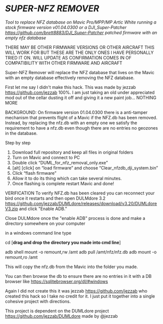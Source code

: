 # ***SUPER-NFZ REMOVER***

*Tool to replace NFZ database on Mavic Pro/MPP/MP Artic White running a stock firmware version v01.04.0300 or a DJI_Super-Patcher https://github.com/brett8883/DJI_Super-Patcher patched firmware with an empty nfz database*

THERE MAY BE OTHER FIRMWARE VERSIONS OR OTHER AIRCRAFT THIS WILL WORK FOR BUT THESE ARE THE ONLY ONES I HAVE PERSONALLY TRIED IT ON. WILL UPDATE AS CONFIRMATION COMES IN OF COMPATIBILITY WITH OTHER FIRMWARE AND AIRCRAFT

Super-NFZ Remover will replace the NFZ database that lives on the Mavic with an empty database effectively removing the NFZ database. 

First let me say I didn't make this hack. This was made by jezzab https://github.com/jezzab 100%. I am just taking an old under appreciated mod out of the cellar dusting it off and giving it a new paint job... NOTHING MORE

BACKGROUND: On firmware version 01.04.0300 there is a anti-tamper mechanism that prevents flight of a Mavic if the NFZ.db has been removed. Instead, by replacing the nfz.db with an empty one we satisfy the requirement to have a nfz.db even though there are no entries no geozones in the database.

Step by step
1. Download full repository and keep  all files in original folders
2. Turn on Mavic and connect to PC 
3. Double click “DUML_for_nfz_removal_only.exe”
4. [alt] [click] on “load firmware” and choose “Clear_nfzdb_dji_system.bin”
5. Click “flash firmware” 
6. Allow it to do its thing which can take several minutes. 
7. Once flashing is complete restart Mavic and done!

VERIFICATION
To verify NFZ.db has been cleared you can reconnect your bird once it restarts and then open DULMdore 3.2 https://github.com/jezzab/DUMLdore/releases/download/v3.20/DUMLdoreV3.zip and click "Enable ADB." 

Close DULMdore once the "enable ADB" process is done and make a directory somewhere on your computer 

in a windows command line type

cd [**drag and drop the directory you made into cmd line**]

adb shell mount -o remount,rw /amt
adb pull /amt/nfz/nfz.db 
adb mount -o remount,ro /amt

This will copy the nfz.db from the Mavic into the folder you made.

You can then browse the db to ensure there are no entries in it with a DB browser like https://sqlitebrowser.org/dl/#windows

Again I did not create this it was jezzab https://github.com/jezzab who created this hack so I take no credit for it. I just put it together into a single cohesive project with directions. 

This project is dependent on the DUMLdore project https://github.com/jezzab/DUMLdore made by @jezzab


